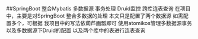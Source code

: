##SpringBoot 整合Mybatis 多数据源 事务处理 Druid监控 跨库连表查询
在项目中，主要是对SpringBoot 整合多数据的处理  本文只是配置了两个数据源 如需配置多个，可根据
我项目中的写法依葫芦画瓢即可  使用atomikos管理多数据源事务 以及多数据源下Druid的配置
以及两个库中的表进行连表查询